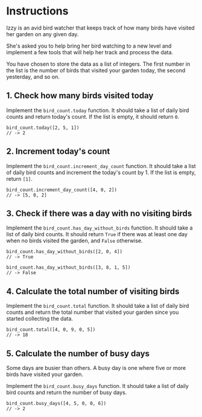 # Instructions

Izzy is an avid bird watcher that keeps track of how many birds have visited her garden on any given day.

She's asked you to help bring her bird watching to a new level and implement a few tools that will help her track and process the data.

You have chosen to store the data as a list of integers. The first number in the list is the number of birds that visited your garden today, the second yesterday, and so on.

## 1. Check how many birds visited today

Implement the `bird_count.today` function. It should take a list of daily bird counts and return today's count. If the list is empty, it should return `0`.

```gleam
bird_count.today([2, 5, 1])
// -> 2
```

## 2. Increment today's count

Implement the `bird_count.increment_day_count` function. It should take a list of daily bird counts and increment the today's count by 1. If the list is empty, return `[1]`.

```gleam
bird_count.increment_day_count([4, 0, 2])
// -> [5, 0, 2]
```

## 3. Check if there was a day with no visiting birds

Implement the `bird_count.has_day_without_birds` function. It should take a list of daily bird counts. It should return `True` if there was at least one day when no birds visited the garden, and `False` otherwise.

```gleam
bird_count.has_day_without_birds([2, 0, 4])
// -> True

bird_count.has_day_without_birds([3, 8, 1, 5])
// -> False
```

## 4. Calculate the total number of visiting birds

Implement the `bird_count.total` function. It should take a list of daily bird counts and return the total number that visited your garden since you started collecting the data.

```gleam
bird_count.total([4, 0, 9, 0, 5])
// -> 18
```

## 5. Calculate the number of busy days

Some days are busier than others. A busy day is one where five or more birds have visited your garden.

Implement the `bird_count.busy_days` function. It should take a list of daily bird counts and return the number of busy days.

```gleam
bird_count.busy_days([4, 5, 0, 0, 6])
// -> 2
```
